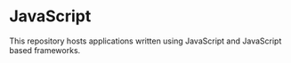 JavaScript
==========

This repository hosts applications written using JavaScript and JavaScript based frameworks.
